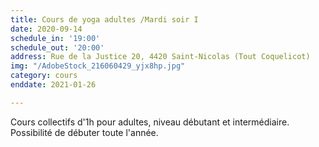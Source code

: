 ```yaml
---
title: Cours de yoga adultes /Mardi soir I
date: 2020-09-14
schedule_in: '19:00'
schedule_out: '20:00'
address: Rue de la Justice 20, 4420 Saint-Nicolas (Tout Coquelicot)
img: "/AdobeStock_216060429_yjx8hp.jpg"
category: cours
enddate: 2021-01-26

---
```

Cours collectifs d'1h pour adultes, niveau débutant et intermédiaire. Possibilité de débuter toute l'année.